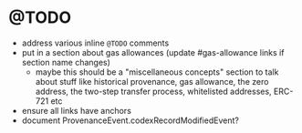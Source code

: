 # @TODO

- address various inline `@TODO` comments
- put in a section about gas allowances (update #gas-allowance links if section name changes)
  - maybe this should be a "miscellaneous concepts" section to talk about stuff
    like historical provenance, gas allowance, the zero address, the two-step
    transfer process, whitelisted addresses, ERC-721 etc
- ensure all links have anchors
- document ProvenanceEvent.codexRecordModifiedEvent?
